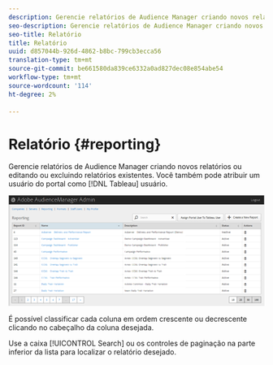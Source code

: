 ```yaml
---
description: Gerencie relatórios de Audience Manager criando novos relatórios ou editando ou excluindo relatórios existentes. Você também pode atribuir um usuário do portal como um usuário do Tableau.
seo-description: Gerencie relatórios de Audience Manager criando novos relatórios ou editando ou excluindo relatórios existentes. Você também pode atribuir um usuário do portal como um usuário do Tableau.
seo-title: Relatório
title: Relatório
uuid: d857044b-926d-4862-b8bc-799cb3ecca56
translation-type: tm+mt
source-git-commit: be661580da839ce6332a0ad827dec08e854abe54
workflow-type: tm+mt
source-wordcount: '114'
ht-degree: 2%

---
```



# Relatório {#reporting}

Gerencie relatórios de Audience Manager criando novos relatórios ou editando ou excluindo relatórios existentes. Você também pode atribuir um usuário do portal como [!DNL Tableau] usuário.

<!-- c_reporting.xml -->

![](assets/reporting.png)

É possível classificar cada coluna em ordem crescente ou decrescente clicando no cabeçalho da coluna desejada.

Use a caixa [!UICONTROL Search] ou os controles de paginação na parte inferior da lista para localizar o relatório desejado.
